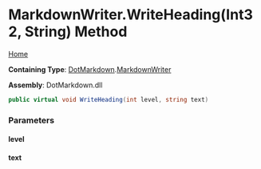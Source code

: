 # MarkdownWriter\.WriteHeading\(Int32, String\) Method

[Home](../../../README.md)

**Containing Type**: [DotMarkdown](../../README.md)\.[MarkdownWriter](../README.md)

**Assembly**: DotMarkdown\.dll

```csharp
public virtual void WriteHeading(int level, string text)
```

### Parameters

#### level

#### text

